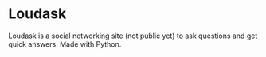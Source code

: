 # Loudask
Loudask is a social networking site (not public yet) to ask questions and get quick answers. Made with Python. 

